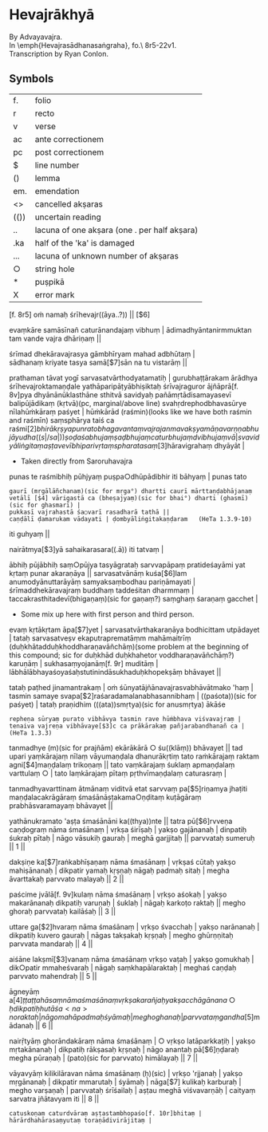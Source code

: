 # Hevajrākhyā
By Advayavajra.  
In \emph{Hevajrasādhanasaṅgraha}, fo.\ 8r5-22v1.  
Transcription by Ryan Conlon.  

## Symbols

|      |                                              |
| ---- | -------------------------------------------- |
| f.   | folio                                        |
| r    | recto                                        |
| v    | verse                                        |
| ac   | ante correctionem                            |
| pc   | post correctionem                            |
| $    | line number                                  |
| ()   | lemma                                        |
| em.  | emendation                                   |
| <>   | cancelled akṣaras                            |
| (()) | uncertain reading                            |
| ..   | lacuna of one akṣara (one . per half akṣara) |
| .ka  | half of the 'ka' is damaged                  |
| ...  | lacuna of unknown number of akṣaras          |
| ○    | string hole                                  |
| *    | puṣpikā                                      |
| X    | error mark                                   |


[f. 8r5] oṁ namaḥ śrīhevajr((āya..?)) || [$6]

evaṃkāre samāsīnañ caturānandajaṃ vibhuṃ |
ādimadhyāntanirmmuktan tam vande vajra dhāriṇaṃ ||

śrīmad dhekāravajrasya gāmbhīryam mahad adbhūtaṃ |  
sādhanaṃ kriyate tasya samā[$7]sān na tu vistarāṃ ||

prathaman tāvat yogī sarvasatvārthodyatamatiḥ | gurubhaṭṭārakam ārādhya śrīhevajroktamaṇḍale yathāparipāṭyābhiṣiktaḥ śrīvajraguror ājñāprā[f. 8v]pya dhyānānūklasthāne sthitvā savidyaḥ pañāmṛtādisamayasevī balipūjādikaṃ (kṛtvā)(pc, marginal/above line) svahṛdrephodbhavasūrye nīlahūṁkāraṃ paśyet | hūṁkārād (raśmin)(looks like we have both raśmin and raśmīn) saṃsphārya taiś ca raśmi[$2]bhir ākṛṣya punrato bhagavantaṃ vajrajanma vakṣyamāṇavarṇṇabhujāyudha((s|/sa|)) ṣoḍaśabhujaṃ ṣaḍbhujaṃ caturbhujaṃ dvibhujaṃ vā | svavidyāliṅgitaṃ aṣṭavevībhi parivṛtaṃ spharatasaṃ[$3]hāravigrahaṃ dhyāyāt |

* Taken directly from Saroruhavajra

punas te raśmibhiḥ pūhjyaṃ puṣpa○dhūpādibhir iti bāhyaṃ | punas tato

	gaurī (mṛgālāñchanaṃ)(sic for mṛga°) dhartti caurī mārttaṇḍabhājanaṃ
	vetālī [$4] vārigastā ca (bheṣajyaṃ)(sic for bhai°) dharti (ghasmī)(sic for ghasmarī) |
	pukkasī vajrahastā śa○varī rasadharā tathā ||
	caṇḍālī ḍamarukam vādayati | ḍombyāliṅgitakaṇḍaram   (HeTa 1.3.9-10)

iti guhyaṃ ||

nairātmya[$3]yā sahaikarasara((.ā)) iti tatvaṃ | 

ābhiḥ pūjābhiḥ saṃ○pūjya tasyāgrataḥ sarvvapāpaṃ pratideśayāmi yat kṛtaṃ punar akaraṇāya || sarvasatvānāṃ kuśa[$6]lam anumodyānuttarāyāṃ samyaksaṃbodhau pariṇāmayati | śrīmaddhekāravajraṃ buddhaṃ taddeśitan dharmmaṃ | taccakrasthitadevī(bhigaṇaṃ)(sic for gaṇaṃ?) saṃghaṃ śaraṇaṃ gacchet | 

* Some mix up here with first person and third person.


evaṃ kṛtākṛtam āpa[$7]yet | sarvasatvārthakaraṇāya bodhicittam utpādayet | tataḥ sarvasatveṣv ekaputraprematāṃm mahāmaitrīṃ (duḥkhātadduḥkhoddharaṇavāñchāṃ)(some problem at the beginning of this compound; sic for duḥkhād duḥkhahetor voddharaṇavāñchāṃ?) karuṇāṃ | sukhasaṃyojanāṃ[f. 9r] muditāṃ | lābhālābhayaśoyaśaḥstutinindāsukhaduḥkhopekṣāṃ bhāvayet || 


tataḥ paṭhed jinamantrakaṃ | oṁ śūnyatājñānavajrasvabhāvātmako 'haṃ | tasmin samaye svapa[$2]raśaradamalanabhasannibhaṃ | ((paśota))(sic for paśyet) | tataḥ praṇidhim (((ata))smṛtya)(sic for anusmṛtya) ākāśe 

	repheṇa sūryaṃ purato vibhāvya tasmin rave hūṁbhava viśvavajraṃ |
	tenaiva vajreṇa vibhāvaye[$3]c ca prākārakaṃ pañjarabandhanañ ca | (HeTa 1.3.3)

tanmadhye (m)(sic for prajñām) ekārākārā ○ śu((klāṃ)) bhāvayet || tad upari yaṃkārajaṃ nīlaṃ vāyumaṇḍala dhanurākṛtiṃ tato raṁkārajaṃ raktam agni[$4]maṇḍalaṃ trikoṇaṃ || tato vaṃkārajaṃ śuklaṃ apmaṇḍalaṃ varttulaṃ ○ | tato laṃkārajaṃ pītaṃ pṛthvīmaṇḍalaṃ caturasraṃ | 

tanmadhyavarttinam ātmānaṃ viditvā etat sarvvaṃ pa[$5]riṇamya jhaṭiti maṇḍalacakrāgāraṃ śmaśānāṣṭakama○ṇḍitaṃ kuṭāgāraṃ prabhāsvaramayaṃ bhāvayet || 

yathānukramato 'aṣṭa śmaśānāni ka((thya))nte || tatra pū[$6]rvveṇa caṇḍograṃ nāma śmaśānaṃ | vṛkṣa śirīṣaḥ | yakṣo gajānanaḥ | dinpatiḥ śukraḥ pītaḥ | nāgo vāsukiḥ gauraḥ | meghā garjjitaḥ || parvvataḥ sumeruḥ || 1 ||

dakṣiṇe ka[$7]raṅkabhīṣaṇaṃ nāma śmaśānaṃ | vṛkṣaś cūtaḥ yakṣo mahiṣānanaḥ | dikpatir yamaḥ kṛṣṇaḥ nāgaḥ padmaḥ sitaḥ | megha āvarttakaḥ parvvato malayaḥ || 2 ||

paścime jvālā[f. 9v]kulaṃ nāma śmaśānaṃ | vṛkṣo aśokaḥ | yakṣo makarānanaḥ dikpatiḥ varuṇaḥ | śuklaḥ | nāgaḥ karkoṭo raktaḥ || megho ghoraḥ parvvataḥ kailāśaḥ || 3 ||

uttare ga[$2]hvaraṃ nāma śmaśānaṃ | vṛkṣo śvacchaḥ | yakṣo narānanaḥ | dikpatiḥ kuvero gauraḥ | nāgas takṣakaḥ kṛṣṇaḥ | megho ghūrṇṇitaḥ parvvata mandaraḥ || 4 ||

aiśāne lakṣmī[$3]vanaṃ nāma śmaśānaṃ vṛkṣo vaṭaḥ | yakṣo gomukhaḥ | dik○patir mmaheśvaraḥ | nāgaḥ saṃkhapālaraktaḥ | meghaś caṇḍaḥ parvvato mahendraḥ || 5 ||

āgneyāṃ a[$4]ṭṭaṭṭahāsaṃ nāma śmaśānaṃ vṛkṣa karañjaḥ yakṣa cchāgānana○ḥ dikpatiḥ hutāśa<na>no raktaḥ | nāgo mahāpadmaḥ śyāmaḥ | megho ghanaḥ | parvvataṃ gandha[$5]mādanaḥ || 6 ||

nairṝtyāṃ ghorāndakāraṃ nāma śmaśānaṃ | ○ vṛkṣo latāparkkaṭiḥ | yakṣo mṛtakānanaḥ | dikpatiḥ rākṣasaḥ kṛṣṇaḥ | nāgo anantaḥ pā[$6]ṇḍaraḥ megha pūraṇaḥ | (pato)(sic for parvvato) himālayaḥ || 7 ||

vāyavyāṃ kilikilāravan nāma śmaśānaṃ (ḥ)(sic) | vṛkṣo 'rjjanaḥ | yakṣo mṛgānanaḥ | dikpatir mmarutaḥ | śyāmaḥ | nāga[$7] kulikaḥ karburaḥ | megho varṣaṇaḥ | parvvataḥ śrīśailaḥ | aṣṭau meghā viśvavarṇāḥ | caityaṃ sarvatra jñātavyam iti || 8 ||

	catuskoṇaṃ caturdvāraṃ aṣṭastambhopaśo[f. 10r]bhitaṃ |
	hārārdhahārasaṃyutaṃ toraṇādivirājitaṃ | 


